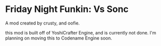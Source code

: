 # Friday Night Funkin: Vs Sonc

A mod created by crusty, and oofie.

this mod is built off of YoshiCrafter Engine, and is currently not done. I'm planning on moving this to Codename Engine soon.
